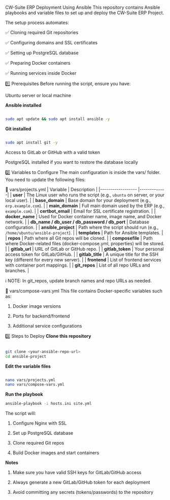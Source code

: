 CW-Suite ERP Deployment Using Ansible
This repository contains Ansible playbooks and variable files to set up and deploy the CW-Suite ERP Project.

The setup process automates:

✅ Cloning required Git repositories

✅ Configuring domains and SSL certificates

✅ Setting up PostgreSQL database

✅ Preparing Docker containers

✅ Running services inside Docker


1️⃣ Prerequisites
Before running the script, ensure you have:

Ubuntu server or local machine

**Ansible installed**
```bash

sudo apt update && sudo apt install ansible -y
```
**Git installed**
```bash

sudo apt install git -y
```
Access to GitLab or GitHub with a valid token

PostgreSQL installed if you want to restore the database locally



2️⃣ Variables to Configure
The main configuration is inside the vars/ folder. You need to update the following files:

🔹 vars/projects.yml
| Variable                                         | Description |
|------------------                                |-------------|
| **user**                                         | The Linux user who runs the script (e.g., `ubuntu` on server, or your local user). |
| **base_domain**                                  | Base domain for your deployment (e.g., `erp.example.com`). |
| **main_domain**                                  | Full main domain used by the ERP (e.g., `example.com`). |
| **certbot_email**                                | Email for SSL certificate registration. |
| **docker_name**                                  | Used for Docker container name, image name, and Docker network. |
| **db_name / db_user / db_password / db_port**    | Database configuration. |
| **ansible_project**                              | Path where the script should run (e.g., `/home/ubuntu/ansible-project`). |
| **templates**                                    | Path for Ansible templates. |
| **repos**                                        | Path where all Git repos will be cloned. |
| **composefile**                                  | Path where Docker-related files (docker-compose.yml, properties) will be stored. |
| **gitlab_url**                                   | URL of GitLab or GitHub repo. |
| **gitlab_token**                                 | Your personal access token for GitLab/GitHub. |
| **gitlab_title**                                 | A unique title for the SSH key (different for every new server). |
| **frontend**                                     | List of frontend services with container port mappings. |
| **git_repos**                                    | List of all repo URLs and branches. |


ℹ️ NOTE: In git_repos, update branch names and repo URLs as needed.

🔹 vars/compose-vars.yml
This file contains Docker-specific variables such as:

1. Docker image versions

2. Ports for backend/frontend

3. Additional service configurations


3️⃣ Steps to Deploy
**Clone this repository**
```bash

git clone <your-ansible-repo-url>
cd ansible-project

```
**Edit the variable files**
```bash

nano vars/projects.yml
nano vars/compose-vars.yml
```

**Run the playbook**
```bash
ansible-playbook -i hosts.ini site.yml
```

The script will:

1. Configure Nginx with SSL

2. Set up PostgreSQL database

3. Clone required Git repos

4. Build Docker images and start containers

**Notes**
1. Make sure you have valid SSH keys for GitLab/GitHub access

2. Always generate a new GitLab/GitHub token for each deployment

3. Avoid committing any secrets (tokens/passwords) to the repository

